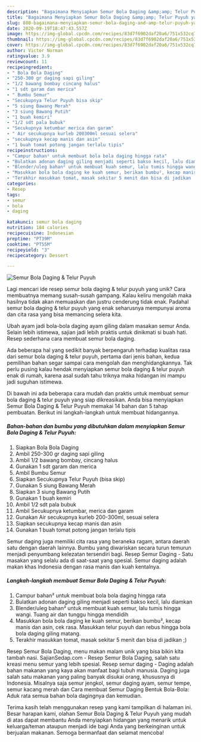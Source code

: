```yaml
---
description: "Bagaimana Menyiapkan Semur Bola Daging &amp;amp; Telur Puyuh yang Lezat"
title: "Bagaimana Menyiapkan Semur Bola Daging &amp;amp; Telur Puyuh yang Lezat"
slug: 880-bagaimana-menyiapkan-semur-bola-daging-and-amp-telur-puyuh-yang-lezat
date: 2020-09-19T18:47:43.557Z
image: https://img-global.cpcdn.com/recipes/83d7f6902daf20a6/751x532cq70/semur-bola-daging-telur-puyuh-foto-resep-utama.jpg
thumbnail: https://img-global.cpcdn.com/recipes/83d7f6902daf20a6/751x532cq70/semur-bola-daging-telur-puyuh-foto-resep-utama.jpg
cover: https://img-global.cpcdn.com/recipes/83d7f6902daf20a6/751x532cq70/semur-bola-daging-telur-puyuh-foto-resep-utama.jpg
author: Victor Norman
ratingvalue: 3.9
reviewcount: 11
recipeingredient:
- " Bola Bola Daging"
- "250-300 gr daging sapi giling"
- "1/2 bawang bombay cincang halus"
- "1 sdt garam dan merica"
- " Bumbu Semur"
- "Secukupnya Telur Puyuh bisa skip"
- "5 siung Bawang Merah"
- "3 siung Bawang Putih"
- "1 buah kemiri"
- "1/2 sdt pala bubuk"
- "Secukupnya ketumbar merica dan garam"
- " Air secukupnya kurleb 200300ml sesuai selera"
- "secukupnya kecap manis dan asin"
- "1 buah tomat potong jangan terlalu tipis"
recipeinstructions:
- "Campur bahan² untuk membuat bola bola daging hingga rata"
- "Bulatkan adonan daging giling menjadi seperti bakso kecil, lalu diamkan"
- "Blender/uleg bahan² untuk membuat kuah semur, lalu tumis hingga wangi. Tuang air dan tunggu hingga mendidih"
- "Masukkan bola bola daging ke kuah semur, berikan bumbu², kecap manis dan asin, cek rasa. Masukkan telur puyuh dan rebus hingga bola bola daging giling matang."
- "Terakhir masukkan tomat, masak sekitar 5 menit dan bisa di jadikan ;)"
categories:
- Resep
tags:
- semur
- bola
- daging

katakunci: semur bola daging 
nutrition: 184 calories
recipecuisine: Indonesian
preptime: "PT39M"
cooktime: "PT55M"
recipeyield: "3"
recipecategory: Dessert

---
```



![Semur Bola Daging &amp; Telur Puyuh](https://img-global.cpcdn.com/recipes/83d7f6902daf20a6/751x532cq70/semur-bola-daging-telur-puyuh-foto-resep-utama.jpg)

Lagi mencari ide resep semur bola daging &amp; telur puyuh yang unik? Cara membuatnya memang susah-susah gampang. Kalau keliru mengolah maka hasilnya tidak akan memuaskan dan justru cenderung tidak enak. Padahal semur bola daging &amp; telur puyuh yang enak seharusnya mempunyai aroma dan cita rasa yang bisa memancing selera kita.

Ubah ayam jadi bola-bola daging ayam giling dalam masakan semur Anda. Selain lebih istimewa, sajian jadi lebih praktis untuk dinikmati si buah hati. Resep sederhana cara membuat semur bola daging.

Ada beberapa hal yang sedikit banyak berpengaruh terhadap kualitas rasa dari semur bola daging &amp; telur puyuh, pertama dari jenis bahan, kedua pemilihan bahan segar sampai cara mengolah dan menghidangkannya. Tak perlu pusing kalau hendak menyiapkan semur bola daging &amp; telur puyuh enak di rumah, karena asal sudah tahu triknya maka hidangan ini mampu jadi suguhan istimewa.


Di bawah ini ada beberapa cara mudah dan praktis untuk membuat semur bola daging &amp; telur puyuh yang siap dikreasikan. Anda bisa menyiapkan Semur Bola Daging &amp; Telur Puyuh memakai 14 bahan dan 5 tahap pembuatan. Berikut ini langkah-langkah untuk membuat hidangannya.

<!--inarticleads1-->

##### Bahan-bahan dan bumbu yang dibutuhkan dalam menyiapkan Semur Bola Daging &amp; Telur Puyuh:

1. Siapkan  Bola Bola Daging
1. Ambil 250-300 gr daging sapi giling
1. Ambil 1/2 bawang bombay, cincang halus
1. Gunakan 1 sdt garam dan merica
1. Ambil  Bumbu Semur
1. Siapkan Secukupnya Telur Puyuh (bisa skip)
1. Gunakan 5 siung Bawang Merah
1. Siapkan 3 siung Bawang Putih
1. Gunakan 1 buah kemiri
1. Ambil 1/2 sdt pala bubuk
1. Ambil Secukupnya ketumbar, merica dan garam
1. Gunakan  Air secukupnya kurleb 200-300ml, sesuai selera
1. Siapkan secukupnya kecap manis dan asin
1. Gunakan 1 buah tomat potong jangan terlalu tipis


Semur daging juga memiliki cita rasa yang beraneka ragam, antara daerah satu dengan daerah lainnya. Bumbu yang diwariskan secara turun temurun menjadi penyumbang kelezatan tersendiri bagi. Resep Semur Daging - Satu masakan yang selalu ada di saat-saat yang spesial. Semur daging adalah makan khas Indonesia dengan rasa manis dan kuah kentalnya. 

<!--inarticleads2-->

##### Langkah-langkah membuat Semur Bola Daging &amp; Telur Puyuh:

1. Campur bahan² untuk membuat bola bola daging hingga rata
1. Bulatkan adonan daging giling menjadi seperti bakso kecil, lalu diamkan
1. Blender/uleg bahan² untuk membuat kuah semur, lalu tumis hingga wangi. Tuang air dan tunggu hingga mendidih
1. Masukkan bola bola daging ke kuah semur, berikan bumbu², kecap manis dan asin, cek rasa. Masukkan telur puyuh dan rebus hingga bola bola daging giling matang.
1. Terakhir masukkan tomat, masak sekitar 5 menit dan bisa di jadikan ;)


Resep Semur Bola Daging, menu makan malam unik yang bisa bikin kita tambah nasi. SajianSedap.com - Resep Semur Bola Daging, salah satu kreasi menu semur yang lebih spesial. Resep semur daging - Daging adalah bahan makanan yang kaya akan manfaat bagi tubuh manusia. Daging juga salah satu makanan yang paling banyak disukai orang, khususnya di Indonesia. Misalnya saja semur jengkol, semur daging ayam, semur tempe, semur kacang merah dan Cara membuat Semur Daging Bentuk Bola-Bola: Aduk rata semua bahan bola dagingnya dan kemudian. 

Terima kasih telah menggunakan resep yang kami tampilkan di halaman ini. Besar harapan kami, olahan Semur Bola Daging &amp; Telur Puyuh yang mudah di atas dapat membantu Anda menyiapkan hidangan yang menarik untuk keluarga/teman ataupun menjadi ide bagi Anda yang berkeinginan untuk berjualan makanan. Semoga bermanfaat dan selamat mencoba!
